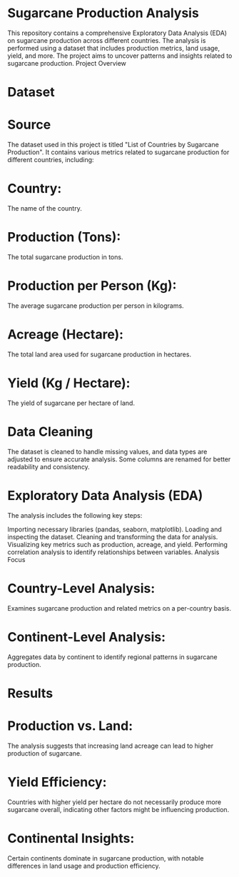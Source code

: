 # Sugarcane Production Analysis
This repository contains a comprehensive Exploratory Data Analysis (EDA) on sugarcane production across different countries. The analysis is performed using a dataset that includes production metrics, land usage, yield, and more. The project aims to uncover patterns and insights related to sugarcane production.
Project Overview
# Dataset
   # Source
   The dataset used in this project is titled "List of Countries by Sugarcane Production". It contains various metrics related to sugarcane production for different countries, including:

  # Country: 
  The name of the country.
  # Production (Tons):
  The total sugarcane production in tons.
  # Production per Person (Kg):
  The average sugarcane production per person in kilograms.
  # Acreage (Hectare):
  The total land area used for sugarcane production in hectares.
  # Yield (Kg / Hectare):
  The yield of sugarcane per hectare of land.
# Data Cleaning
The dataset is cleaned to handle missing values, and data types are adjusted to ensure accurate analysis. Some columns are renamed for better readability and consistency.

# Exploratory Data Analysis (EDA)
The analysis includes the following key steps:

Importing necessary libraries (pandas, seaborn, matplotlib).
Loading and inspecting the dataset.
Cleaning and transforming the data for analysis.
Visualizing key metrics such as production, acreage, and yield.
Performing correlation analysis to identify relationships between variables.
Analysis Focus
# Country-Level Analysis: 
Examines sugarcane production and related metrics on a per-country basis.
# Continent-Level Analysis: 
Aggregates data by continent to identify regional patterns in sugarcane production.
# Results
# Production vs. Land: 
The analysis suggests that increasing land acreage can lead to higher production of sugarcane.
# Yield Efficiency: 
Countries with higher yield per hectare do not necessarily produce more sugarcane overall, indicating other factors might be influencing production.
# Continental Insights: 
Certain continents dominate in sugarcane production, with notable differences in land usage and production efficiency.
